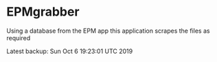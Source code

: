# EPMgrabber
Using a database from the EPM app this application scrapes the files as required


Latest backup: Sun Oct 6 19:23:01 UTC 2019
